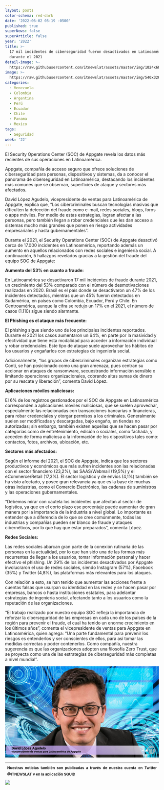 ```yaml
---
layout: posts
color-schema: red-dark
date: '2022-06-02 05:19 -0500'
published: true
superNews: false
superArticle: false
year: '2022'
title: >-
  17 mil incidentes de ciberseguridad fueron desactivados en Latinoamérica
  durante el 2021
detail-image: >-
  https://raw.githubusercontent.com/itnewslat/assets/master/img/1024x680/David-Lopez-g.jpg
image: >-
  https://raw.githubusercontent.com/itnewslat/assets/master/img/540x320/David-Lopez-p.jpg
categories:
  - Venezuela
  - Colombia
  - Argentina
  - Perú
  - Ecuador
  - Chile
  - Panama
  - Mexico
tags:
  - Seguridad
week: '22'
---
```

El Security Operations Center (SOC) de Appgate revela los datos más recientes de sus operaciones en Latinoamérica.

Appgate, compañía de acceso seguro que ofrece soluciones de ciberseguridad para personas, dispositivos y sistemas, da a conocer el panorama de ciberseguridad en Latinoamérica, destacando los incidentes más comunes que se observan, superficies de ataque y sectores más afectados.

David López Agudelo, vicepresidente de ventas para Latinoamérica de Appgate, explica que, “Los cibercriminales buscan tecnologías masivas que dificulten la detección del fraude como e-mail, redes sociales, blogs, foros o apps móviles. Por medio de estas estrategias, logran afectar a las personas, pero también llegan a robar credenciales que les dan acceso a sistemas mucho más grandes que ponen en riesgo actividades empresariales y hasta gubernamentales”.

Durante el 2021, el Security Operations Center (SOC) de Appgate desactivó cerca de 17.000 incidentes en Latinoamérica, reportando además un aumento en aquellos relacionados con redes sociales e ingeniería social. A continuación, 5 hallazgos revelados gracias a la gestión del fraude del equipo SOC de Appgate:

**Aumento del 53% en cuanto a fraude:**

En Latinoamérica se desactivaron 17 mil incidentes de fraude durante 2021, un crecimiento del 53% comparado con el número de desmotivaciones realizadas en 2020. Brasil es el país donde se desactivaron un 47% de los incidentes detectados, mientras que un 45% fueron detectados en Sudamérica, en países como Colombia, Ecuador, Perú y Chile. En Centroamérica, aunque la cifra se redujo un 17% en el 2021, el número de casos (1.110) sigue siendo alarmante.

**El Phishing es el ataque más frecuente:**

El phishing sigue siendo uno de los principales incidentes reportados. Durante el 2021 los casos aumentaron un 64%, en parte por la masividad y efectividad que tiene esta modalidad para acceder a información individual y robar credenciales. Este tipo de ataque suele aprovechar los hábitos de los usuarios y engañarlos con estrategias de ingeniería social.

Adicionalmente, “los grupos de cibercriminales organizan estrategias como Conti, se han posicionado como una gran amenaza, pues centran su accionar en ataques de ransomware, secuestrando información sensible o limitando operaciones organizacionales, cobrando altas sumas de dinero por su rescate y liberación”, comenta David López.

**Aplicaciones móviles maliciosas:**

El 6% de los registros gestionados por el SOC de Appgate en Latinoamérica corresponden a aplicaciones móviles maliciosas, que se suelen aprovechar, especialmente las relacionadas con transacciones bancarias o financieras, para robar credenciales y otorgar permisos a los criminales. Generalmente suelen ser modificadas y descargadas, bajo engaño, en tiendas no autorizadas; sin embargo, también existen aquellas que se hacen pasar por categorías como de entretenimiento, edición o sociales, como fachada, y acceden de forma maliciosa a la información de los dispositivos tales como: contactos, fotos, archivos, ubicación, etc.
 
**Sectores más afectados:**

Según el informe del 2021, el SOC de Appgate, indica que los sectores productivos y económicos que más sufren incidentes son las relacionadas con el sector financiero (23,2%), las SAAS/Webmail (19,5%) y el eCommerce/Retail (17,3%). El sector logístico y de envíos (4,1%) también se ha visto afectado, y posee gran relevancia ya que es la base de muchas otras industrias, como el Comercio Electrónico, las cadenas de suministros y las operaciones gubernamentales.

“Debemos mirar con cautela los incidentes que afectan al sector de logística, ya que en el corto plazo ese porcentaje puede aumentar de gran manera por la importancia de la industria a nivel global. Lo importante es entender que a diferencia de lo que se cree comúnmente, todas las industrias y compañías pueden ser blanco de fraude y ataques cibernéticos, por lo que hay que estar preparados”, comenta López.

**Redes Sociales:**

Las redes sociales abarcan gran parte de la conexión rutinaria de las personas en la actualidad, por lo que han sido una de las formas más recurrentes de llegar a los usuarios, tomar información personal y hacer efectivo el phishing. Un 29% de los incidentes desactivados por Appgate involucraron el uso de redes sociales, siendo Instagram (57%), Facebook (35%) y Twitter (4,8%), las plataformas más relevantes para los ataques.

Con relación a esto, se han tenido que aumentar las acciones frente a cuentas falsas que usurpan su identidad en las redes y se hacen pasar por empresas, bancos o hasta instituciones estatales, para adelantar estrategias de ingeniería social, afectando tanto a los usuarios como la reputación de las organizaciones.

“El trabajo realizado por nuestro equipo SOC refleja la importancia de reforzar la ciberseguridad de las empresas en cada uno de los países de la región para prevenir el fraude, el cual ha tenido un enorme crecimiento en los últimos años”, comenta el vicepresidente de ventas para Appgate en Latinoamérica, quien agrega: “Una parte fundamental para prevenir los riesgos es entenderlos y ser conscientes de ellos, para así tomar las medidas correctas y poder contenerlos. Como compañía, nuestra sugerencia es que las organizaciones adopten una filosofía Zero Trust, que se proyecta como una de las estrategias de ciberseguridad más completas a nivel mundial”.

![](https://raw.githubusercontent.com/itnewslat/assets/master/img/540x320/David-Lopez-p.jpg)

<table style="height: 42px;" width="569">
<tbody>
<tr>
<td style="text-align: justify;"><sub><strong>Nuestras noticias también son publicadas a través de nuestra cuenta en Twitter <a href="https://twitter.com/itnewslat?lang=es">@ITNEWSLAT</a> y en la aplicación <a href="https://squidapp.co/en/">SQUID</a></strong></sub></td>
</tr>
</tbody>
</table>

<img src="https://tracker.metricool.com/c3po.jpg?hash=56f88a41e39ab42c063cc51676587a04"/>